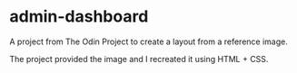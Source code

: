 # admin-dashboard

A project from The Odin Project to create a layout from a reference image.

The project provided the image and I recreated it using HTML + CSS.